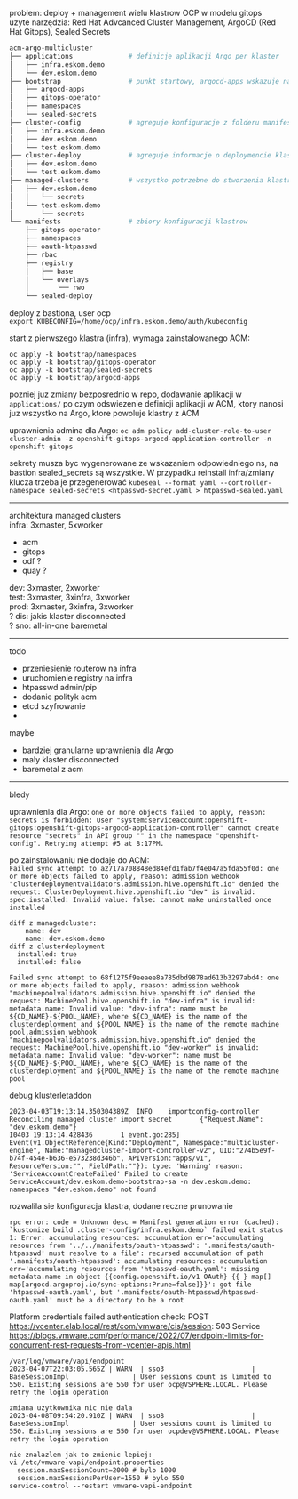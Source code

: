 problem:  deploy + management wielu klastrow OCP w modelu gitops  
uzyte narzędzia: Red Hat Advcanced Cluster Management, ArgoCD (Red Hat Gitops), Sealed Secrets  

```bash
acm-argo-multicluster
├── applications              # definicje aplikacji Argo per klaster
│   ├── infra.eskom.demo    
│   └── dev.eskom.demo
├── bootstrap                 # punkt startowy, argocd-apps wskazuje na powyzszy
│   ├── argocd-apps
│   ├── gitops-operator
│   ├── namespaces
│   └── sealed-secrets
├── cluster-config            # agreguje konfiguracje z folderu manifests, tu wskazuje folder applications
│   ├── infra.eskom.demo
│   ├── dev.eskom.demo
│   └── test.eskom.demo
├── cluster-deploy            # agreguje informacje o deploymencie klastrow z folderu managed-clusters, tu wskazuje folder applications
│   ├── dev.eskom.demo
│   └── test.eskom.demo
├── managed-clusters          # wszystko potrzebne do stworzenia klastrow z poziomu ACM
│   ├── dev.eskom.demo
│   │   └── secrets
│   └── test.eskom.demo
│       └── secrets
└── manifests                 # zbiory konfiguracji klastrow
    ├── gitops-operator
    ├── namespaces
    ├── oauth-htpasswd
    ├── rbac
    ├── registry
    │   ├── base
    │   └── overlays
    │       └── rwo
    └── sealed-deploy

```


deploy z bastiona, user ocp  
``export KUBECONFIG=/home/ocp/infra.eskom.demo/auth/kubeconfig``

start z pierwszego klastra (infra), wymaga zainstalowanego ACM:
```
oc apply -k bootstrap/namespaces
oc apply -k bootstrap/gitops-operator
oc apply -k bootstrap/sealed-secrets
oc apply -k bootstrap/argocd-apps 
```
pozniej juz zmiany bezposrednio w repo, dodawanie aplikacji w ``applications/`` po czym odswiezenie definicji aplikacji w ACM, ktory nanosi juz wszystko na Argo, ktore powoluje klastry z ACM

uprawnienia admina dla Argo:
``oc adm policy add-cluster-role-to-user cluster-admin -z openshift-gitops-argocd-application-controller -n openshift-gitops``

sekrety musza byc wygenerowane ze wskazaniem odpowiedniego ns, na bastion sealed_secrets są wszystkie. W przypadku reinstall infra/zmiany klucza trzeba je przegenerować
``kubeseal --format yaml --controller-namespace sealed-secrets <htpasswd-secret.yaml > htpasswd-sealed.yaml``

---
architektura managed clusters  
infra: 3xmaster, 5xworker
- acm
- gitops
- odf ? 
- quay ?  

dev: 3xmaster, 2xworker  
test: 3xmaster, 3xinfra, 3xworker  
prod: 3xmaster, 3xinfra, 3xworker  
? dis: jakis klaster disconnected  
? sno: all-in-one baremetal  

---
todo
- przeniesienie routerow na infra
- uruchomienie registry na infra
- htpasswd admin/pip
- dodanie polityk acm
- etcd szyfrowanie
- 

maybe
- bardziej granularne uprawnienia dla Argo
- maly klaster disconnected
- baremetal z acm


---
bledy   

uprawnienia dla Argo:
``one or more objects failed to apply, reason: secrets is forbidden: User "system:serviceaccount:openshift-gitops:openshift-gitops-argocd-application-controller" cannot create resource "secrets" in API group "" in the namespace "openshift-config". Retrying attempt #5 at 8:17PM.``

po zainstalowaniu nie dodaje do ACM:  
``Failed sync attempt to a2717a708848ed84efd1fab7f4e047a5fda55f0d: one or more objects failed to apply, reason: admission webhook "clusterdeploymentvalidators.admission.hive.openshift.io" denied the request: ClusterDeployment.hive.openshift.io "dev" is invalid: spec.installed: Invalid value: false: cannot make uninstalled once installed``

```
diff z managedcluster:  
    name: dev  
    name: dev.eskom.demo  
diff z clusterdeployment  
  installed: true  
  installed: false  
```

```
Failed sync attempt to 68f1275f9eeaee8a785dbd9878ad613b3297abd4: one or more objects failed to apply, reason: admission webhook "machinepoolvalidators.admission.hive.openshift.io" denied the request: MachinePool.hive.openshift.io "dev-infra" is invalid: metadata.name: Invalid value: "dev-infra": name must be ${CD_NAME}-${POOL_NAME}, where ${CD_NAME} is the name of the clusterdeployment and ${POOL_NAME} is the name of the remote machine pool,admission webhook "machinepoolvalidators.admission.hive.openshift.io" denied the request: MachinePool.hive.openshift.io "dev-worker" is invalid: metadata.name: Invalid value: "dev-worker": name must be ${CD_NAME}-${POOL_NAME}, where ${CD_NAME} is the name of the clusterdeployment and ${POOL_NAME} is the name of the remote machine pool
```


debug klusterletaddon
```[ocp@bastion ~]$ oc -n multicluster-engine logs -l app=managedcluster-import-controller-v2 --tail=-1  
2023-04-03T19:13:14.350304389Z  INFO    importconfig-controller Reconciling managed cluster import secret       {"Request.Name": "dev.eskom.demo"}
I0403 19:13:14.428436       1 event.go:285] Event(v1.ObjectReference{Kind:"Deployment", Namespace:"multicluster-engine", Name:"managedcluster-import-controller-v2", UID:"274b5e9f-b74f-454e-b636-e573238d346b", APIVersion:"apps/v1", ResourceVersion:"", FieldPath:""}): type: 'Warning' reason: 'ServiceAccountCreateFailed' Failed to create ServiceAccount/dev.eskom.demo-bootstrap-sa -n dev.eskom.demo: namespaces "dev.eskom.demo" not found
```

rozwalila sie konfiguracja klastra, dodane reczne prunowanie
```
rpc error: code = Unknown desc = Manifest generation error (cached): `kustomize build .cluster-config/infra.eskom.demo` failed exit status 1: Error: accumulating resources: accumulation err='accumulating resources from '../../manifests/oauth-htpasswd': '.manifests/oauth-htpasswd' must resolve to a file': recursed accumulation of path '.manifests/oauth-htpasswd': accumulating resources: accumulation err='accumulating resources from 'htpasswd-oauth.yaml': missing metadata.name in object {{config.openshift.io/v1 OAuth} {{ } map[] map[argocd.argoproj.io/sync-options:Prune=false]}}': got file 'htpasswd-oauth.yaml', but '.manifests/oauth-htpasswd/htpasswd-oauth.yaml' must be a directory to be a root
```

Platform credentials failed authentication check: POST https://vcenter.elab.local/rest/com/vmware/cis/session: 503 Service  
https://blogs.vmware.com/performance/2022/07/endpoint-limits-for-concurrent-rest-requests-from-vcenter-apis.html
```
/var/log/vmware/vapi/endpoint
2023-04-07T22:03:05.565Z | WARN  | sso3                      | BaseSessionImpl                | User sessions count is limited to 550. Existing sessions are 550 for user ocp@VSPHERE.LOCAL. Please retry the login operation

zmiana uzytkownika nic nie dala  
2023-04-08T09:54:20.910Z | WARN  | sso8                      | BaseSessionImpl                | User sessions count is limited to 550. Existing sessions are 550 for user ocpdev@VSPHERE.LOCAL. Please retry the login operation

nie znalazlem jak to zmienic lepiej:
vi /etc/vmware-vapi/endpoint.properties
  session.maxSessionCount=2000 # bylo 1000
  session.maxSessionsPerUser=1550 # bylo 550
service-control --restart vmware-vapi-endpoint
```